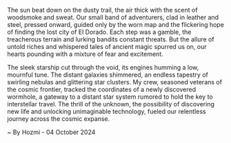 
The sun beat down on the dusty trail, the air thick with the scent of woodsmoke and sweat.  Our small band of adventurers, clad in leather and steel, pressed onward, guided only by the worn map and the flickering hope of finding the lost city of El Dorado. Each step was a gamble, the treacherous terrain and lurking bandits constant threats. But the allure of untold riches and whispered tales of ancient magic spurred us on, our hearts pounding with a mixture of fear and excitement.

The sleek starship cut through the void, its engines humming a low, mournful tune.  The distant galaxies shimmered, an endless tapestry of swirling nebulas and glittering star clusters.  My crew, seasoned veterans of the cosmic frontier, tracked the coordinates of a newly discovered wormhole, a gateway to a distant star system rumored to hold the key to interstellar travel.  The thrill of the unknown, the possibility of discovering new life and unlocking unimaginable technology, fueled our relentless journey across the cosmic expanse. 

~ By Hozmi - 04 October 2024
